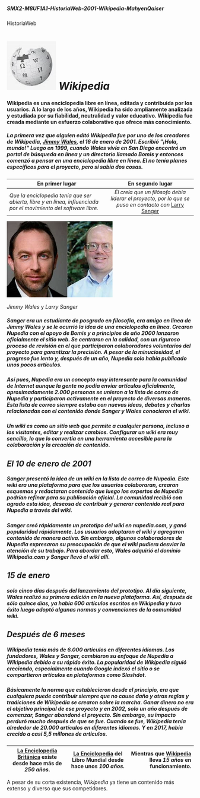 ##### SMX2-M8UF1A1-HistoriaWeb-2001-Wikipedia-MahyenQaiser
HistoriaWeb

# ![Wiki](https://github.com/MahyenQ/SMX2-M8UF1A1-HistoriaWeb-2001-2006-TemaExpuesto-MahyenQaiser/blob/main/Wiki.jpg.png) *Wikipedia*

#### Wikipedia es una enciclopedia libre en línea, editada y contribuida por los usuarios. A lo largo de los años, Wikipedia ha sido ampliamente analizada y estudiada por su fiabilidad, neutralidad y valor educativo. Wikipedia fue creada mediante un esfuerzo colaborativo que ofrece más conocimiento.

##### La primera vez que alguien editó Wikipedia fue por uno de los creadores de Wikipedia, [Jimmy Wales](https://es.wikipedia.org/wiki/Jimmy_Wales), el 16 de enero de 2001. Escribió "*¡Hola, mundo!*" Luego en 1999, cuando Wales vivía en San Diego encontró un portal de búsqueda en línea y un directorio llamado Bomis y entonces comenzó a pensar en una enciclopedia libre en línea. El no tenía planes específicos para el proyecto, pero sí sabía dos cosas.

|**En primer lugar**|**En segundo lugar**|
|----------|:----------:|
|*Que la enciclopedia tenía que ser abierta, libre y en línea, influenciada por el movimiento del software libre.*|*Él creía que un filósofo debía liderar el proyecto, por lo que se puso en contacto con* [Larry Sanger](https://en.wikipedia.org/wiki/Larry_Sanger)

![J y L](https://github.com/MahyenQ/SMX2-M8UF1A1-HistoriaWeb-2001-2006-TemaExpuesto-MahyenQaiser/blob/main/Larry%20y%20Jimmy.jpg.png) 

*Jimmy Wales* y *Larry Sanger*

##### Sanger era un estudiante de posgrado en filosofía, era amigo en línea de Jimmy Wales y se le ocurrió la idea de una enciclopedia en línea. Crearon Nupedia con el apoyo de Bomis y a principios de año 2000 lanzaron oficialmente el sitio web. Se centraron en la calidad, con un riguroso proceso de revisión en el que participaron colaboradores voluntarios del proyecto para garantizar la precisión. A pesar de la minuciosidad, el progreso fue lento y, después de un año, Nupedia solo había publicado unos pocos artículos.

##### Así pues, Nupedia era un concepto muy interesante para la comunidad de Internet aunque la gente no podía enviar artículos oficialmente, aproximadamente 2.000 personas se unieron a la lista de correo de Nupedia y participaron activamente en el proyecto de diversas maneras. Esta lista de correo siempre estaba con nuevas ideas, debates y charlas relacionadas con el contenido donde Sanger y Wales conocieron el wiki. 

##### Un wiki es como un sitio web que permite a cualquier persona, incluso a los visitantes, editar y realizar cambios. Configurar un wiki era muy sencillo, lo que lo convertía en una herramienta accesible para la colaboración y la creación de contenido.

## *El 10 de enero de 2001*

##### Sanger presentó la idea de un wiki en la lista de correo de Nupedia. Este wiki era una plataforma para que los usuarios colaboraran, crearan esquemas y redactaran contenido que luego los expertos de Nupedia podrían refinar para su publicación oficial. La comunidad recibió con agrado esta idea, deseosa de contribuir y generar contenido real para Nupedia a través del wiki.

##### Sanger creó rápidamente un prototipo del wiki en nupedia.com, y ganó popularidad rápidamente. Los usuarios adoptaron el wiki y agregaron contenido de manera activa. Sin embargo, algunos colaboradores de Nupedia expresaron su preocupación de que el wiki pudiera desviar la atención de su trabajo. Para abordar esto, Wales adquirió el dominio Wikipedia.com y Sanger llevó el wiki allí.

## *15 de enero* 
##### solo cinco días después del lanzamiento del prototipo. Al día siguiente, Wales realizó su primera edición en la nueva plataforma. Así, después de sólo quince días, ya había 600 artículos escritos en Wikipedia y tuvo éxito luego adoptó algunas normas y convenciones de la comunidad wiki.

## *Después de 6 meses*

##### Wikipedia tenía más de 6.000 artículos en diferentes idiomas. Los fundadores, Wales y Sanger, cambiaron su enfoque de Nupedia a Wikipedia debido a su rápido éxito. La popularidad de Wikipedia siguió creciendo, especialmente cuando Google indexó el sitio o se compartieron artículos en plataformas como Slashdot.

##### Básicamente la norma que establecieron desde el principio, era que cualquiera puede contribuir siempre que no cause daño y otras reglas y tradiciones de Wikipedia se crearon sobre la marcha. Ganar dinero no era el objetivo principal de ese proyecto y en 2002, solo un año después de comenzar, Sanger abandonó el proyecto. Sin embargo, su impacto perduró mucho después de que se fue. Cuando se fue, Wikipedia tenía alrededor de 20.000 artículos en diferentes idiomas. Y en 2017, había crecido a casi 5,5 millones de artículos.

|[La Enciclopedia Británica](https://es.wikipedia.org/wiki/Enciclopedia_Brit%C3%A1nica) existe desde hace más de *250 años*.|[La Enciclopedia](https://es.wikipedia.org/wiki/Enciclopedia) del Libro Mundial desde hace unos *100 años*.|Mientras que [Wikipedia](https://es.wikipedia.org/wiki/Wikipedia) lleva *15 años* en funcionamiento.|
|----------|:----------:|----------:|

A pesar de su corta existencia, *Wikipedia* ya tiene un contenido más extenso y diverso que sus competidores.





